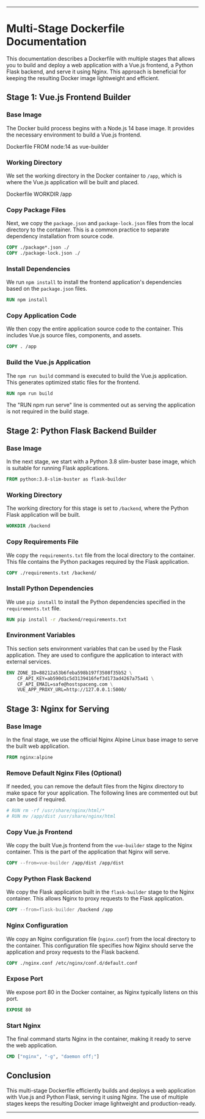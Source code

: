 
---

# Multi-Stage Dockerfile Documentation

This documentation describes a Dockerfile with multiple stages that allows you to build and deploy a web application with a Vue.js frontend, a Python Flask backend, and serve it using Nginx. This approach is beneficial for keeping the resulting Docker image lightweight and efficient.

## Stage 1: Vue.js Frontend Builder

### Base Image

The Docker build process begins with a Node.js 14 base image. It provides the necessary environment to build a Vue.js frontend.

Dockerfile
FROM node:14 as vue-builder


### Working Directory

We set the working directory in the Docker container to `/app`, which is where the Vue.js application will be built and placed.

Dockerfile
WORKDIR /app


### Copy Package Files

Next, we copy the `package.json` and `package-lock.json` files from the local directory to the container. This is a common practice to separate dependency installation from source code.

```Dockerfile
COPY ./package*.json ./
COPY ./package-lock.json ./
```

### Install Dependencies

We run `npm install` to install the frontend application's dependencies based on the `package.json` files.

```Dockerfile
RUN npm install
```

### Copy Application Code

We then copy the entire application source code to the container. This includes Vue.js source files, components, and assets.

```Dockerfile
COPY . /app
```

### Build the Vue.js Application

The `npm run build` command is executed to build the Vue.js application. This generates optimized static files for the frontend.

```Dockerfile
RUN npm run build
```

The "RUN npm run serve" line is commented out as serving the application is not required in the build stage.

## Stage 2: Python Flask Backend Builder

### Base Image

In the next stage, we start with a Python 3.8 slim-buster base image, which is suitable for running Flask applications.

```Dockerfile
FROM python:3.8-slim-buster as flask-builder
```

### Working Directory

The working directory for this stage is set to `/backend`, where the Python Flask application will be built.

```Dockerfile
WORKDIR /backend
```

### Copy Requirements File

We copy the `requirements.txt` file from the local directory to the container. This file contains the Python packages required by the Flask application.

```Dockerfile
COPY ./requirements.txt /backend/
```

### Install Python Dependencies

We use `pip install` to install the Python dependencies specified in the `requirements.txt` file.

```Dockerfile
RUN pip install -r /backend/requirements.txt
```

### Environment Variables

This section sets environment variables that can be used by the Flask application. They are used to configure the application to interact with external services.

```Dockerfile
ENV ZONE_ID=88212a53b6feba598b197f3508f35b52 \
    CF_API_KEY=ab590d1c5d3139416fef3d173ad4267a75a41 \
    CF_API_EMAIL=safe@hostspaceng.com \
    VUE_APP_PROXY_URL=http://127.0.0.1:5000/
```

## Stage 3: Nginx for Serving

### Base Image

In the final stage, we use the official Nginx Alpine Linux base image to serve the built web application.

```Dockerfile
FROM nginx:alpine
```

### Remove Default Nginx Files (Optional)

If needed, you can remove the default files from the Nginx directory to make space for your application. The following lines are commented out but can be used if required.

```Dockerfile
# RUN rm -rf /usr/share/nginx/html/*
# RUN mv /app/dist /usr/share/nginx/html
```

### Copy Vue.js Frontend

We copy the built Vue.js frontend from the `vue-builder` stage to the Nginx container. This is the part of the application that Nginx will serve.

```Dockerfile
COPY --from=vue-builder /app/dist /app/dist
```

### Copy Python Flask Backend

We copy the Flask application built in the `flask-builder` stage to the Nginx container. This allows Nginx to proxy requests to the Flask application.

```Dockerfile
COPY --from=flask-builder /backend /app
```

### Nginx Configuration

We copy an Nginx configuration file (`nginx.conf`) from the local directory to the container. This configuration file specifies how Nginx should serve the application and proxy requests to the Flask backend.

```Dockerfile
COPY ./nginx.conf /etc/nginx/conf.d/default.conf
```

### Expose Port

We expose port 80 in the Docker container, as Nginx typically listens on this port.

```Dockerfile
EXPOSE 80
```

### Start Nginx

The final command starts Nginx in the container, making it ready to serve the web application.

```Dockerfile
CMD ["nginx", "-g", "daemon off;"]
```

## Conclusion

This multi-stage Dockerfile efficiently builds and deploys a web application with Vue.js and Python Flask, serving it using Nginx. The use of multiple stages keeps the resulting Docker image lightweight and production-ready.

---

